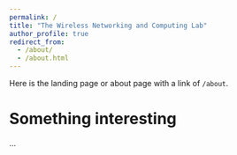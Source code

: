 ```yaml
---
permalink: /
title: "The Wireless Networking and Computing Lab"
author_profile: true
redirect_from: 
  - /about/
  - /about.html
---
```


Here is the landing page or about page with a link of `/about`.

# Something interesting

...
